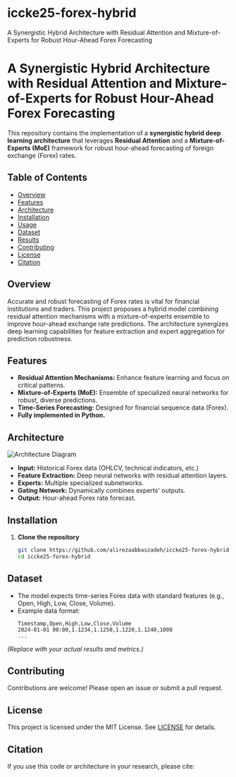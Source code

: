 # iccke25-forex-hybrid
A Synergistic Hybrid Architecture with Residual Attention and Mixture-of-Experts for Robust Hour-Ahead Forex Forecasting
# A Synergistic Hybrid Architecture with Residual Attention and Mixture-of-Experts for Robust Hour-Ahead Forex Forecasting

This repository contains the implementation of a **synergistic hybrid deep learning architecture** that leverages **Residual Attention** and a **Mixture-of-Experts (MoE)** framework for robust hour-ahead forecasting of foreign exchange (Forex) rates.

## Table of Contents

- [Overview](#overview)
- [Features](#features)
- [Architecture](#architecture)
- [Installation](#installation)
- [Usage](#usage)
- [Dataset](#dataset)
- [Results](#results)
- [Contributing](#contributing)
- [License](#license)
- [Citation](#citation)

## Overview

Accurate and robust forecasting of Forex rates is vital for financial institutions and traders. This project proposes a hybrid model combining residual attention mechanisms with a mixture-of-experts ensemble to improve hour-ahead exchange rate predictions. The architecture synergizes deep learning capabilities for feature extraction and expert aggregation for prediction robustness.

## Features

- **Residual Attention Mechanisms:** Enhance feature learning and focus on critical patterns.
- **Mixture-of-Experts (MoE):** Ensemble of specialized neural networks for robust, diverse predictions.
- **Time-Series Forecasting:** Designed for financial sequence data (Forex).
- **Fully implemented in Python.**

## Architecture

![Architecture Diagram](docs/architecture.png) 

- **Input:** Historical Forex data (OHLCV, technical indicators, etc.)
- **Feature Extraction:** Deep neural networks with residual attention layers.
- **Experts:** Multiple specialized subnetworks.
- **Gating Network:** Dynamically combines experts' outputs.
- **Output:** Hour-ahead Forex rate forecast.

## Installation

1. **Clone the repository**
   ```bash
   git clone https://github.com/alirezaabbaszadeh/iccke25-forex-hybrid.git
   cd iccke25-forex-hybrid
   ```
## Dataset

- The model expects time-series Forex data with standard features (e.g., Open, High, Low, Close, Volume).
- Example data format:
  ```
  Timestamp,Open,High,Low,Close,Volume
  2024-01-01 00:00,1.1234,1.1250,1.1220,1.1240,1000
  ...
  ```

*(Replace with your actual results and metrics.)*

## Contributing

Contributions are welcome! Please open an issue or submit a pull request.

## License

This project is licensed under the MIT License. See [LICENSE](LICENSE) for details.

## Citation

If you use this code or architecture in your research, please cite:

```

```
